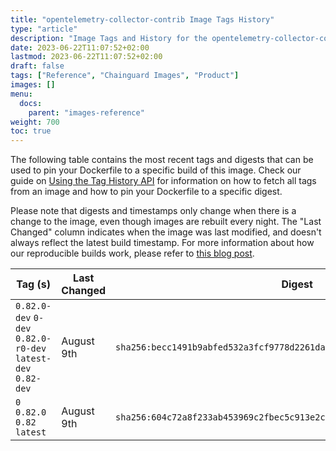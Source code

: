 ```yaml
---
title: "opentelemetry-collector-contrib Image Tags History"
type: "article"
description: "Image Tags and History for the opentelemetry-collector-contrib Chainguard Image"
date: 2023-06-22T11:07:52+02:00
lastmod: 2023-06-22T11:07:52+02:00
draft: false
tags: ["Reference", "Chainguard Images", "Product"]
images: []
menu:
  docs:
    parent: "images-reference"
weight: 700
toc: true
---
```


The following table contains the most recent tags and digests that can be used to pin your Dockerfile to a specific build of this image. Check our guide on [Using the Tag History API](/chainguard/chainguard-images/using-the-tag-history-api/) for information on how to fetch all tags from an image and how to pin your Dockerfile to a specific digest.

Please note that digests and timestamps only change when there is a change to the image, even though images are rebuilt every night. The "Last Changed" column indicates when the image was last modified, and doesn't always reflect the latest build timestamp. For more information about how our reproducible builds work, please refer to [this blog post](https://www.chainguard.dev/unchained/reproducing-chainguards-reproducible-image-builds).

| Tag (s)                                                       | Last Changed | Digest                                                                    |
|---------------------------------------------------------------|--------------|---------------------------------------------------------------------------|
|  `0.82.0-dev` `0-dev` `0.82.0-r0-dev` `latest-dev` `0.82-dev` | August 9th   | `sha256:becc1491b9abfed532a3fcf9778d2261da931823990db7ea4ba4c7f5c6337c82` |
|  `0` `0.82.0` `0.82` `latest`                                 | August 9th   | `sha256:604c72a8f233ab453969c2fbec5c913e2c162e648567cd090808eabd6497bc5a` |
